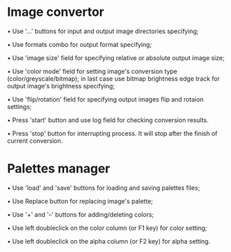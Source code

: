 # Image convertor

 • Use '...' buttons for input and output image directories specifying;

 • Use formats combo for output format specifying;
 
 • Use 'image size' field for specifying relative or absolute output image size;
 
 • Use 'color mode' field for setting image's conversion type (color/greyscale/bitmap);
   in last case use bitmap brightness edge track for output image's brightness specifying;
   
 • Use 'flip/rotation' field for specifying output images flip and rotaion settings;
 
 • Press 'start' button and use log field for checking conversion results.

 • Press 'stop' button for interrupting process. It will stop after the finish of current conversion.

# Palettes manager

 • Use 'load' and 'save' buttons for loading and saving palettes files;
 
 • Use Replace button for replacing image's palette;
 
 • Use '+' and '–' buttons for adding/deleting colors;
 
 • Use left doubleclick on the color column (or F1 key) for color setting;
 
 • Use left doubleclick on the alpha column (or F2 key) for alpha setting.
